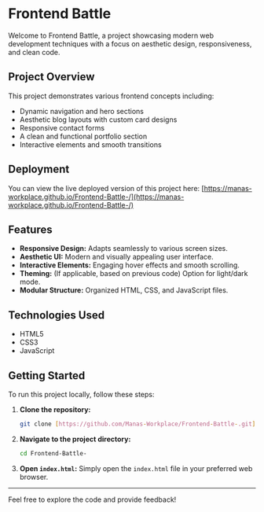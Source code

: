 # Frontend Battle

Welcome to Frontend Battle, a project showcasing modern web development techniques with a focus on aesthetic design, responsiveness, and clean code.

## Project Overview

This project demonstrates various frontend concepts including:
* Dynamic navigation and hero sections
* Aesthetic blog layouts with custom card designs
* Responsive contact forms
* A clean and functional portfolio section
* Interactive elements and smooth transitions

## Deployment

You can view the live deployed version of this project here:
[https://manas-workplace.github.io/Frontend-Battle-/](https://manas-workplace.github.io/Frontend-Battle-/)

## Features

* **Responsive Design:** Adapts seamlessly to various screen sizes.
* **Aesthetic UI:** Modern and visually appealing user interface.
* **Interactive Elements:** Engaging hover effects and smooth scrolling.
* **Theming:** (If applicable, based on previous code) Option for light/dark mode.
* **Modular Structure:** Organized HTML, CSS, and JavaScript files.

## Technologies Used

* HTML5
* CSS3
* JavaScript

## Getting Started

To run this project locally, follow these steps:

1.  **Clone the repository:**
    ```bash
    git clone [https://github.com/Manas-Workplace/Frontend-Battle-.git](https://github.com/Manas-Workplace/Frontend-Battle-.git)
    ```
2.  **Navigate to the project directory:**
    ```bash
    cd Frontend-Battle-
    ```
3.  **Open `index.html`:**
    Simply open the `index.html` file in your preferred web browser.

---

Feel free to explore the code and provide feedback!
